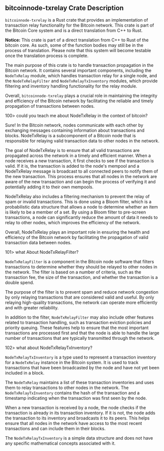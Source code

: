 ## bitcoinnode-txrelay Crate Description

`bitcoinnode-txrelay` is a Rust crate that
provides an implementation of transaction relay
functionality for the Bitcoin network. This crate
is part of the Bitcoin Core system and is a direct
translation from C++ to Rust.

**Notice:** This crate is part of a direct
translation from C++ to Rust of the bitcoin
core. As such, some of the function bodies may
still be in the process of translation. Please
note that this system will become testable once
the translation process is complete.

The main purpose of this crate is to handle
transaction propagation in the Bitcoin network. It
contains several important components, including
the `NodeTxRelay` module, which handles
transaction relay for a single node, and the
`NodeTxRelayFilter` and `NodeTxRelayTxInventory`
modules, which provide filtering and inventory
handling functionality for the relay module.

Overall, `bitcoinnode-txrelay` plays a crucial
role in maintaining the integrity and efficiency
of the Bitcoin network by facilitating the
reliable and timely propagation of transactions
between nodes.

100> could you teach me about NodeTxRelay in the
context of bitcoin?

Sure! In the Bitcoin network, nodes communicate
with each other by exchanging messages containing
information about transactions and
blocks. NodeTxRelay is a subcomponent of a Bitcoin
node that is responsible for relaying valid
transaction data to other nodes in the network.

The goal of NodeTxRelay is to ensure that all
valid transactions are propagated across the
network in a timely and efficient manner. When
a node receives a new transaction, it first checks
to see if the transaction is valid. If it is, the
transaction is added to the node's mempool and
a NodeTxRelay message is broadcast to all
connected peers to notify them of the new
transaction. This process ensures that all nodes
in the network are aware of the new transaction
and can begin the process of verifying it and
potentially adding it to their own mempools.

NodeTxRelay also includes a filtering mechanism to
prevent the relay of spam or invalid
transactions. This is done using a Bloom filter,
which is a probabilistic data structure that
allows a node to determine whether an item is
likely to be a member of a set. By using a Bloom
filter to pre-screen transactions, a node can
significantly reduce the amount of data it needs
to relay to other nodes, which improves the
efficiency of the network.

Overall, NodeTxRelay plays an important role in
ensuring the health and efficiency of the Bitcoin
network by facilitating the propagation of valid
transaction data between nodes.

101> what About NodeTxRelayFilter?

`NodeTxRelayFilter` is a component in the Bitcoin
node software that filters transactions to
determine whether they should be relayed to other
nodes in the network. The filter is based on
a number of criteria, such as the transaction fee,
the size of the transaction, and whether the
transaction is a double spend.

The purpose of the filter is to prevent spam and
reduce network congestion by only relaying
transactions that are considered valid and
useful. By only relaying high-quality
transactions, the network can operate more
efficiently and with greater reliability.

In addition to the filter, `NodeTxRelayFilter` may
also include other features related to transaction
handling, such as transaction eviction policies
and priority queuing. These features help to
ensure that the most important transactions are
processed first and that the node is able to
handle the large number of transactions that are
typically transmitted through the network.

102> what about NodeTxRelayTxInventory?

`NodeTxRelayTxInventory` is a type used to
represent a transaction inventory for
a `NodeTxRelay` instance in the Bitcoin system. It
is used to track transactions that have been
broadcasted by the node and have not yet been
included in a block.

The `NodeTxRelay` maintains a list of these
transaction inventories and uses them to relay
transactions to other nodes in the network. The
`NodeTxRelayTxInventory` contains the hash of the
transaction and a timestamp indicating when the
transaction was first seen by the node.

When a new transaction is received by a node, the
node checks if the transaction is already in its
transaction inventory. If it is not, the node adds
the transaction to its inventory and broadcasts it
to its peers. This helps ensure that all nodes in
the network have access to the most recent
transactions and can include them in their blocks.

The `NodeTxRelayTxInventory` is a simple data
structure and does not have any specific
mathematical concepts associated with it.
